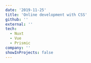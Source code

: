 ```yaml
---
date: '2019-11-25'
title: 'Online development with CSS'
github: ''
external: ''
tech:
  - Nuxt
  - Vue
  - Prismic
company: ''
showInProjects: false
---
```


